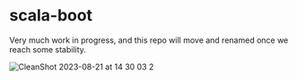 # scala-boot

Very much work in progress, and this repo will move and renamed once we reach some stability. 

![CleanShot 2023-08-21 at 14 30 03 2](https://github.com/indoorvivants/scala-boot/assets/1052965/a96af34f-f1f2-4994-abb3-87444ffe56c5)
